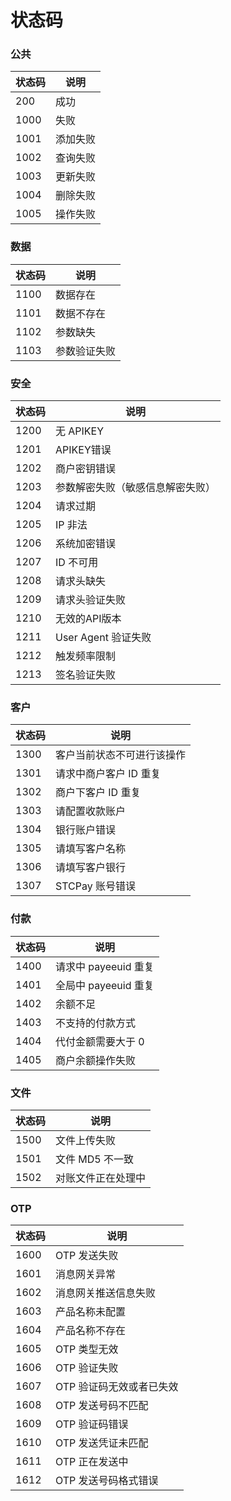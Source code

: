 # 状态码

### 公共

| 状态码 | 说明     |
| ------ | -------- |
| 200    | 成功     |
| 1000   | 失败     |
| 1001   | 添加失败 |
| 1002   | 查询失败 |
| 1003   | 更新失败 |
| 1004   | 删除失败 |
| 1005   | 操作失败 |

### 数据

| 状态码 | 说明         |
| ------ | ------------ |
| 1100   | 数据存在     |
| 1101   | 数据不存在   |
| 1102   | 参数缺失     |
| 1103   | 参数验证失败 |

### 安全

| 状态码 | 说明                             |
| ------ | -------------------------------- |
| 1200   | 无 APIKEY                        |
| 1201   | APIKEY错误                       |
| 1202   | 商户密钥错误                     |
| 1203   | 参数解密失败（敏感信息解密失败） |
| 1204   | 请求过期                         |
| 1205   | IP 非法                          |
| 1206   | 系统加密错误                     |
| 1207   | ID 不可用                        |
| 1208   | 请求头缺失                       |
| 1209   | 请求头验证失败                   |
| 1210   | 无效的API版本                    |
| 1211   | User Agent 验证失败              |
| 1212   | 触发频率限制                     |
| 1213   | 签名验证失败                     |

### 客户

| 状态码 | 说明                       |
| ------ | -------------------------- |
| 1300   | 客户当前状态不可进行该操作 |
| 1301   | 请求中商户客户 ID 重复     |
| 1302   | 商户下客户 ID 重复         |
| 1303   | 请配置收款账户             |
| 1304   | 银行账户错误               |
| 1305   | 请填写客户名称             |
| 1306   | 请填写客户银行             |
| 1307   | STCPay 账号错误            |

### 付款

| 状态码 | 说明                 |
| ------ | -------------------- |
| 1400   | 请求中 payeeuid 重复 |
| 1401   | 全局中 payeeuid 重复 |
| 1402   | 余额不足             |
| 1403   | 不支持的付款方式     |
| 1404   | 代付金额需要大于 0   |
| 1405   | 商户余额操作失败     |

### 文件

| 状态码 | 说明               |
| ------ | ------------------ |
| 1500   | 文件上传失败       |
| 1501   | 文件 MD5 不一致    |
| 1502   | 对账文件正在处理中 |

### OTP

| 状态码 | 说明                     |
| ------ | ------------------------ |
| 1600   | OTP 发送失败             |
| 1601   | 消息网关异常             |
| 1602   | 消息网关推送信息失败     |
| 1603   | 产品名称未配置           |
| 1604   | 产品名称不存在           |
| 1605   | OTP 类型无效             |
| 1606   | OTP 验证失败             |
| 1607   | OTP 验证码无效或者已失效 |
| 1608   | OTP 发送号码不匹配       |
| 1609   | OTP 验证码错误           |
| 1610   | OTP 发送凭证未匹配       |
| 1611   | OTP 正在发送中           |
| 1612   | OTP 发送号码格式错误     |